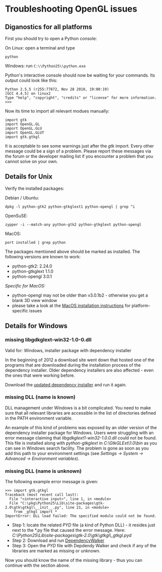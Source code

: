 Troubleshooting OpenGL issues
=============================

Diganostics for all platforms
-----------------------------

First you should try to open a Python console:

On Linux: open a terminal and type

    python

Windows: run `C:\\Python25\\python.exe`

Python's interactive console should now be waiting for your commands.
Its output could look like this:

    Python 2.5.5 (r255:77872, Nov 28 2010, 19:00:19) 
    [GCC 4.4.5] on linux2
    Type "help", "copyright", "credits" or "license" for more information.
    >>>

Now its time to import all relevant modues manually:

    import gtk
    import OpenGL.GL
    import OpenGL.GLU
    import OpenGL.GLUT
    import gtk.gtkgl

It is acceptable to see some warnings just after the *gtk* import. Every
other message could be a sign of a problem. Please report these messages
via the forum or the developer mailing list if you encounter a problem
that you cannot solve on your own.

Details for Unix
----------------

Verify the installed packages:

Debian / Ubuntu:

    dpkg -l python-gtk2 python-gtkglext1 python-opengl | grep ^i

OpenSuSE:

    zypper -i --match-any python-gtk2 python-gtkglext python-opengl

MacOS:

    port installed | grep python

The packages mentioned above should be marked as installed. The
following versions are known to work:

-   python-gtk2: 2.24.0
-   python-gtkglext 1.1.0
-   python-opengl 3.0.1

*Specific for MacOS:*

-   python-opengl may not be older than v3.0.1b2 - otherwise you get a
    blank 3D view window
-   please take a look at the [MacOS installation
    instructions](https://sourceforge.net/apps/mediawiki/pycam/index.php?title=Installation_MacOS#OpenGL_.28python-gtkglext1.29_missing)
    for platform-specific issues

Details for Windows
-------------------

### missing libgdkglext-win32-1.0-0.dll

Valid for: Windows, installer package with dependency installer

In the beginning of 2012 a download site went down that hosted one of the programs that
are downloaded during the installation process of the dependency installer.
Older dependency installers are also affected - even the ones that were working before.

Download the [updated dependency installer](http://sourceforge.net/projects/pycam/files/dependency-installer/win32/external_binaries/gtkglext/gtkglext-win32-1.2.0.exe/download) and run it again.

### missing DLL (name is known)

DLL management under Windows is a bit complicated. You need to make sure
that all relevant libraries are accessible in the list of directories
defined in the PATH environment variable.

An example of this kind of problems was exposed by an older version of
the dependency installer package for Windows. Users were struggling with
an error message claiming that *libgdkglext1-win32-1.0.0.dll* could not
be found. This file is installed along with *python-gtkglext* in
*C:\\GtkGLExt\\1.0\\bin* as you can see in Windows search facility. The
problem is gone as soon as you add this path to your environment
settings (see *Settings -&gt; System -&gt; Advanced -&gt; Environment
variables*).

### missing DLL (name is unknown)

The following example error message is given:

    >>> import gtk.gtkgl
    Traceback (most recent call last):
      File "<interactive input>", line 1, in <module>
      File "C:\pkg\Python25\Lib\site-packages\gtk-2.0\gtk\gtkgl\__init__.py", line 21, in <module>
        from _gtkgl import *
    ImportError: DLL load failed: The specified module could not be found.

* Step 1: locate the related *PYD* file (a kind of Python DLL) - it resides just next to the \*.py file that caused the error message. Here: *C:\\Python25\\Lib\\site-packages\\gtk-2.0\\gtk\\gtkgl\\\_gtkgl.pyd*
* Step 2: Download and run [DependencyWalker](http://dependencywalker.com)
* Step 3: Open the *PYD* file with Depdendy Walker and check if any of the libraries are marked as missing or unknown.

Now you should know the name of the missing library - thus you can
continue with the section above.
